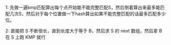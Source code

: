 1: 先做一遍kmp匹配算出每个点开始能不能完整匹配S，然后倒着算出来最多能匹配几次S，然后对于每个位置做一下hash算出如果不能完整匹配的话最多匹配多少位。



2: 直接把 S 不断倍长，直到长度大于等于 B，然后求 S 的 next 数组，然后拿 B 在 S 上跑 KMP 就行